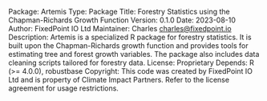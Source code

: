Package: Artemis
Type: Package
Title: Forestry Statistics using the Chapman-Richards Growth Function
Version: 0.1.0
Date: 2023-08-10
Author: FixedPoint IO Ltd
Maintainer: Charles <charles@fixedpoint.io>
Description: Artemis is a specialized R package for forestry statistics. It is built upon the Chapman-Richards growth function and provides tools for estimating tree and forest growth variables. The package also includes data cleaning scripts tailored for forestry data. 
License: Proprietary
Depends: R (>= 4.0.0), robustbase
Copyright: This code was created by FixedPoint IO Ltd and is property of Climate Impact Partners. Refer to the license agreement for usage restrictions.

